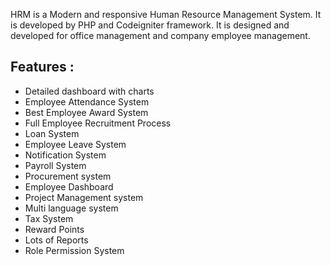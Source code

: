 HRM is a Modern and responsive Human Resource Management System. It is developed by PHP and Codeigniter framework. It is designed and developed for office management and company employee management. 



## Features :

- Detailed dashboard with charts
- Employee Attendance System
- Best Employee Award System
- Full Employee Recruitment Process
- Loan System
- Employee Leave System
- Notification System
- Payroll System
- Procurement system
- Employee Dashboard
- Project Management system
- Multi language system
- Tax System
- Reward Points
- Lots of Reports
- Role Permission System
